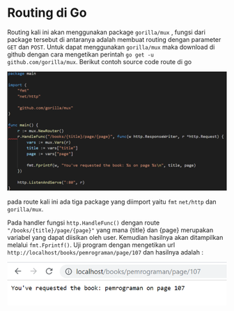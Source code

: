 # Routing di Go

Routing kali ini akan menggunakan package ```gorilla/mux``` , fungsi dari package tersebut di antaranya adalah membuat routing dengan parameter `GET` dan `POST`. Untuk dapat menggunakan `gorilla/mux` maka download di github dengan cara mengetikan perintah ```go get -u github.com/gorilla/mux```. 
Berikut contoh source code route di go

![1](images/1.png)

pada route kali ini ada tiga package yang diimport yaitu `fmt` `net/http` dan `gorilla/mux`.

Pada handler fungsi `http.HandleFunc()` dengan route `"/books/{title}/page/{page}"` yang mana {title} dan {page} merupakan variabel yang dapat diisikan oleh user.
Kemudian hasilnya akan ditampilkan melalui `fmt.Fprintf()`.
Uji program dengan mengetikan url `http://localhost/books/pemrograman/page/107` dan hasilnya adalah :

![hasil_routing](images/2.png)


